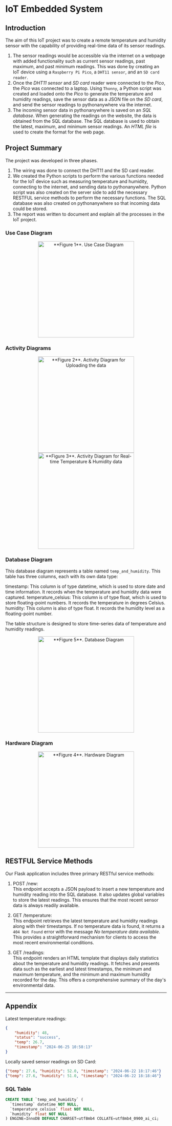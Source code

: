 # IoT Embedded System

##  Introduction
The aim of this IoT project was to create a remote temperature and humidity sensor with the capability of providing real-time data of its sensor readings.
  
1. The sensor readings would be accessible via the internet on a webpage with added functionality such as current sensor readings, past maximum, and past minimum readings. This was done by creating an IoT device using a `Raspberry Pi Pico`, a `DHT11 sensor`, and an `SD card reader`.
2. Once the *DHT11 sensor* and *SD card* reader were connected to the *Pico*, the *Pico* was connected to a laptop. Using `Thonny`, a Python script was created and loaded onto the *Pico* to generate the temperature and humidity readings, save the sensor data as a JSON file on the *SD card*, and send the sensor readings to pythonanywhere via the internet.
3. The incoming sensor data in pythonanywhere is saved on an *SQL database*. When generating the readings on the website, the data is obtained from the SQL database. The SQL database is used to obtain the latest, maximum, and minimum sensor readings. An *HTML file* is used to create the format for the web page.

##  Project Summary
The project was developed in three phases. 
1. The wiring was done to connect the DHT11 and the SD card reader.
2. We created the Python scripts to perform the various functions needed for the IoT device such as measuring temperature and humidity, connecting to the internet, and sending data to pythonanywhere. Python script was also created on the server side to add the necessary RESTFUL service methods to perform the necessary functions. The SQL database was also created on pythonanywhere so that incoming data could be stored.
3. The report was written to document and explain all the processes in the IoT project.

### Use Case Diagram
<div align="center">
  <img src="https://github.com/jiatangzhi/iot_embedded_system/blob/main/images/use_case_diagram.png" alt="**Figure 1**. Use Case Diagram" width="300"/>
</div>

### Activity Diagrams
<div align="center">
  <img src="https://github.com/jiatangzhi/iot_embedded_system/blob/main/images/activity_diagram_1.png" alt="**Figure 2**. Activity Diagram for Uploading the data" width="300" style="display: inline-block;"/>
  <img src="https://github.com/jiatangzhi/iot_embedded_system/blob/main/images/activity_diagram_2.png" alt="**Figure 3**. Activity Diagram for Real-time Temperature & Humidity data" width="300" style="display: inline-block;"/>
</div>

### Database Diagram
This database diagram represents a table named `temp_and_humidity`. This table has three columns, each with its own data type:

timestamp: This column is of type datetime, which is used to store date and time information. It records when the temperature and humidity data were captured.
temperature_celsius: This column is of type float, which is used to store floating-point numbers. It records the temperature in degrees Celsius.
humidity: This column is also of type float. It records the humidity level as a floating-point number.

The table structure is designed to store time-series data of temperature and humidity readings.
<div align="center">
  <img src="https://github.com/jiatangzhi/iot_embedded_system/blob/main/images/database_diagram.png" alt="**Figure 5**. Database Diagram" width="300"/>
</div>

### Hardware Diagram
<div align="center">
  <img src="https://github.com/jiatangzhi/iot_embedded_system/blob/main/images/hardware_diagram.png" alt="**Figure 4**. Hardware Diagram" width="300"/>
</div>

## RESTFUL Service Methods
Our Flask application includes three primary RESTful service methods:

1. POST /new:<br>
This endpoint accepts a JSON payload to insert a new temperature and humidity reading into the SQL database. It also updates global variables to store the latest readings. This ensures that the most recent sensor data is always readily available.

2. GET /temperature:<br>
This endpoint retrieves the latest temperature and humidity readings along with their timestamps. If no temperature data is found, it returns a `404 Not Found` error with the message *No temperature data available*. This provides a straightforward mechanism for clients to access the most recent environmental conditions.

3. GET /readings:<br>
This endpoint renders an HTML template that displays daily statistics about the temperature and humidity readings. It fetches and presents data such as the earliest and latest timestamps, the minimum and maximum temperature, and the minimum and maximum humidity recorded for the day. This offers a comprehensive summary of the day's environmental data.

---
## Appendix
Latest temperature readings: 
```json
{
    "humidity": 48,
    "status": "success",
    "temp": 26.7,
    "timestamp": "2024-06-25 10:58:13"
}
```

Locally saved sensor readings on SD Card:
```json
{"temp": 27.6, "humidity": 52.0, "timestamp": "2024-06-22 18:17:46"}
{"temp": 27.6, "humidity": 51.0, "timestamp": "2024-06-22 18:18:46"}
```

### SQL Table

```sql
CREATE TABLE `temp_and_humidity` (
  `timestamp` datetime NOT NULL,
  `temperature_celsius` float NOT NULL,
  `humidity` float NOT NULL
) ENGINE=InnoDB DEFAULT CHARSET=utf8mb4 COLLATE=utf8mb4_0900_ai_ci;
```

